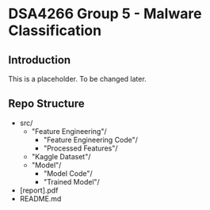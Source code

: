 # DSA4266 Group 5 - Malware Classification
## Introduction

This is a placeholder. To be changed later.


## Repo Structure
- src/
    - "Feature Engineering"/
        - "Feature Engineering Code"/
        - "Processed Features"/
    - "Kaggle Dataset"/
    - "Model"/
        - "Model Code"/
        - "Trained Model"/
- [report].pdf
- README.md